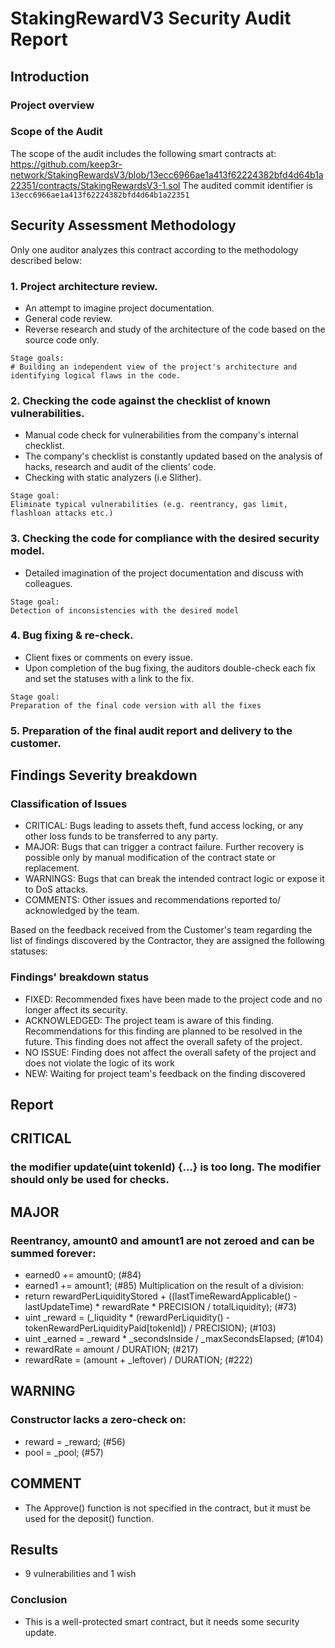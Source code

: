 # StakingRewardV3 Security Audit Report

## Introduction

### Project overview

### Scope of the Audit
The scope of the audit includes the following smart contracts at:
https://github.com/keep3r-network/StakingRewardsV3/blob/13ecc6966ae1a413f62224382bfd4d64b1a22351/contracts/StakingRewardsV3-1.sol
The audited commit identifier is `13ecc6966ae1a413f62224382bfd4d64b1a22351`

## Security Assessment Methodology

Only one auditor analyzes this contract according to the methodology described below:

### 1. Project architecture review.

*  An attempt to imagine project documentation.
*  General code review.
*  Reverse research and study of the architecture of the code based on the source code only.
```
Stage goals:
# Building an independent view of the project's architecture and identifying logical flaws in the code.
```

### 2. Checking the code against the checklist of known vulnerabilities.

* Manual code check for vulnerabilities from the company's internal checklist.
* The company's checklist is constantly updated based on the analysis of hacks, research and audit of the clients’ code.
* Checking with static analyzers (i.e Slither).

```
Stage goal: 
Eliminate typical vulnerabilities (e.g. reentrancy, gas limit, flashloan attacks etc.)
```

### 3. Checking the code for compliance with the desired security model.

* Detailed imagination of the project documentation and discuss with colleagues.

```
Stage goal: 
Detection of inconsistencies with the desired model
```

### 4. Bug fixing & re-check.
* Client fixes or comments on every issue.
* Upon completion of the bug fixing, the auditors double-check each fix and set the statuses with a link to the fix.

```
Stage goal:
Preparation of the final code version with all the fixes
```

### 5. Preparation of the final audit report and delivery to the customer.

## Findings Severity breakdown

### Classification of Issues

* CRITICAL: Bugs leading to assets theft, fund access locking, or any other loss funds to be transferred to any party.
* MAJOR: Bugs that can trigger a contract failure. Further recovery is possible only by manual modification of the contract state or replacement.
* WARNINGS: Bugs that can break the intended contract logic or expose it to DoS attacks.
* COMMENTS: Other issues and recommendations reported to/ acknowledged by the team.

Based on the feedback received from the Customer's team regarding the list of findings discovered by the Contractor, they are assigned the following statuses:

### Findings' breakdown status

* FIXED: Recommended fixes have been made to the project code and no longer affect its security.
* ACKNOWLEDGED: The project team is aware of this finding. Recommendations for this finding are planned to be resolved in the future. This finding does not affect the overall safety of the project.
* NO ISSUE: Finding does not affect the overall safety of the project and does not violate the logic of its work
* NEW: Waiting for project team's feedback on the finding discovered

## Report

## CRITICAL
### the modifier update(uint tokenId) {...} is too long. The modifier should only be used for checks.

## MAJOR
### Reentrancy, amount0 and amount1 are not zeroed and can be summed forever:
 * earned0 += amount0; (#84)
 * earned1 += amount1; (#85)
Multiplication on the result of a division:
 * return rewardPerLiquidityStored + ((lastTimeRewardApplicable() - lastUpdateTime) * rewardRate * PRECISION / totalLiquidity); (#73)
 * uint _reward = (_liquidity * (rewardPerLiquidity() - tokenRewardPerLiquidityPaid[tokenId]) / PRECISION); (#103)
 * uint _earned = _reward * _secondsInside / _maxSecondsElapsed; (#104)
 * rewardRate = amount / DURATION; (#217)
 * rewardRate = (amount + _leftover) / DURATION; (#222)


## WARNING
### Constructor lacks a zero-check on:
 * reward = _reward; (#56)
 * pool = _pool; (#57)
  
## COMMENT
 * The Approve() function is not specified in the contract, but it must be used for the deposit() function.

## Results
 * 9 vulnerabilities and 1 wish

### Conclusion
 * This is a well-protected smart contract, but it needs some security update.

